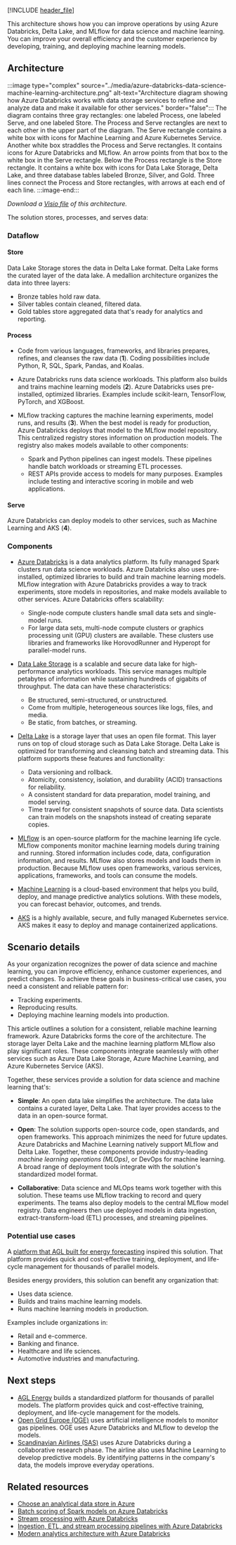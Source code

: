 [!INCLUDE [header_file](../../../includes/sol-idea-header.md)]

This architecture shows how you can improve operations by using Azure Databricks, Delta Lake, and MLflow for data science and machine learning. You can improve your overall efficiency and the customer experience by developing, training, and deploying machine learning models.

## Architecture

:::image type="complex" source="../media/azure-databricks-data-science-machine-learning-architecture.png" alt-text="Architecture diagram showing how Azure Databricks works with data storage services to refine and analyze data and make it available for other services." border="false":::
   The diagram contains three gray rectangles: one labeled Process, one labeled Serve, and one labeled Store. The Process and Serve rectangles are next to each other in the upper part of the diagram. The Serve rectangle contains a white box with icons for Machine Learning and Azure Kubernetes Service. Another white box straddles the Process and Serve rectangles. It contains icons for Azure Databricks and MLflow. An arrow points from that box to the white box in the Serve rectangle. Below the Process rectangle is the Store rectangle. It contains a white box with icons for Data Lake Storage, Delta Lake, and three database tables labeled Bronze, Silver, and Gold. Three lines connect the Process and Store rectangles, with arrows at each end of each line.
:::image-end:::

*Download a [Visio file][Visio version of architecture diagram] of this architecture.*

The solution stores, processes, and serves data:

### Dataflow

#### Store

Data Lake Storage stores the data in Delta Lake format. Delta Lake forms the curated layer of the data lake. A medallion architecture organizes the data into three layers:

- Bronze tables hold raw data.
- Silver tables contain cleaned, filtered data.
- Gold tables store aggregated data that's ready for analytics and reporting.

#### Process

- Code from various languages, frameworks, and libraries prepares, refines, and cleanses the raw data (**1**). Coding possibilities include Python, R, SQL, Spark, Pandas, and Koalas.

- Azure Databricks runs data science workloads. This platform also builds and trains machine learning models (**2**). Azure Databricks uses pre-installed, optimized libraries. Examples include scikit-learn, TensorFlow, PyTorch, and XGBoost.

- MLflow tracking captures the machine learning experiments, model runs, and results (**3**). When the best model is ready for production, Azure Databricks deploys that model to the MLflow model repository. This centralized registry stores information on production models. The registry also makes models available to other components:

  - Spark and Python pipelines can ingest models. These pipelines handle batch workloads or streaming ETL processes.
  - REST APIs provide access to models for many purposes. Examples include testing and interactive scoring in mobile and web applications.

#### Serve

Azure Databricks can deploy models to other services, such as Machine Learning and AKS (**4**).

### Components

- [Azure Databricks][Azure Databricks] is a data analytics platform. Its fully managed Spark clusters run data science workloads. Azure Databricks also uses pre-installed, optimized libraries to build and train machine learning models. MLflow integration with Azure Databricks provides a way to track experiments, store models in repositories, and make models available to other services. Azure Databricks offers scalability:

  - Single-node compute clusters handle small data sets and single-model runs.
  - For large data sets, multi-node compute clusters or graphics processing unit (GPU) clusters are available. These clusters use libraries and frameworks like HorovodRunner and Hyperopt for parallel-model runs.

- [Data Lake Storage][Data Lake Storage] is a scalable and secure data lake for high-performance analytics workloads. This service manages multiple petabytes of information while sustaining hundreds of gigabits of throughput. The data can have these characteristics:

  - Be structured, semi-structured, or unstructured.
  - Come from multiple, heterogeneous sources like logs, files, and media.
  - Be static, from batches, or streaming.

- [Delta Lake][Delta Lake] is a storage layer that uses an open file format. This layer runs on top of cloud storage such as Data Lake Storage. Delta Lake is optimized for transforming and cleansing batch and streaming data. This platform supports these features and functionality:

  - Data versioning and rollback.
  - Atomicity, consistency, isolation, and durability (ACID) transactions for reliability.
  - A consistent standard for data preparation, model training, and model serving.
  - Time travel for consistent snapshots of source data. Data scientists can train models on the snapshots instead of creating separate copies.

- [MLflow][MLflow] is an open-source platform for the machine learning life cycle. MLflow components monitor machine learning models during training and running. Stored information includes code, data, configuration information, and results. MLflow also stores models and loads them in production. Because MLflow uses open frameworks, various services, applications, frameworks, and tools can consume the models.

- [Machine Learning][Machine Learning] is a cloud-based environment that helps you build, deploy, and manage predictive analytics solutions. With these models, you can forecast behavior, outcomes, and trends.

- [AKS][AKS] is a highly available, secure, and fully managed Kubernetes service. AKS makes it easy to deploy and manage containerized applications.

## Scenario details

As your organization recognizes the power of data science and machine learning, you can improve efficiency, enhance customer experiences, and predict changes. To achieve these goals in business-critical use cases, you need a consistent and reliable pattern for:

- Tracking experiments.
- Reproducing results.
- Deploying machine learning models into production.

This article outlines a solution for a consistent, reliable machine learning framework. Azure Databricks forms the core of the architecture. The storage layer Delta Lake and the machine learning platform MLflow also play significant roles. These components integrate seamlessly with other services such as Azure Data Lake Storage, Azure Machine Learning, and Azure Kubernetes Service (AKS).

Together, these services provide a solution for data science and machine learning that's:

- **Simple**: An open data lake simplifies the architecture. The data lake contains a curated layer, Delta Lake. That layer provides access to the data in an open-source format.

- **Open**: The solution supports open-source code, open standards, and open frameworks. This approach minimizes the need for future updates. Azure Databricks and Machine Learning natively support MLflow and Delta Lake. Together, these components provide industry-leading *machine learning operations (MLOps)*, or DevOps for machine learning. A broad range of deployment tools integrate with the solution's standardized model format.

- **Collaborative**: Data science and MLOps teams work together with this solution. These teams use MLflow tracking to record and query experiments. The teams also deploy models to the central MLflow model registry. Data engineers then use deployed models in data ingestion, extract-transform-load (ETL) processes, and streaming pipelines.

### Potential use cases

A [platform that AGL built for energy forecasting][AGL achieves machine learning at scale with a standardized platform on Azure Machine Learning] inspired this solution. That platform provides quick and cost-effective training, deployment, and life-cycle management for thousands of parallel models.

Besides energy providers, this solution can benefit any organization that:

- Uses data science.
- Builds and trains machine learning models.
- Runs machine learning models in production.

Examples include organizations in:

- Retail and e-commerce.
- Banking and finance.
- Healthcare and life sciences.
- Automotive industries and manufacturing.

## Next steps

- [AGL Energy][AGL achieves machine learning at scale with a standardized platform on Azure Machine Learning] builds a standardized platform for thousands of parallel models. The platform provides quick and cost-effective training, deployment, and life-cycle management for the models.
- [Open Grid Europe (OGE)][Open Grid Europe (OGE)] uses artificial intelligence models to monitor gas pipelines. OGE uses Azure Databricks and MLflow to develop the models.
- [Scandinavian Airlines (SAS)][Scandinavian Airlines (SAS)] uses Azure Databricks during a collaborative research phase. The airline also uses Machine Learning to develop predictive models. By identifying patterns in the company's data, the models improve everyday operations.

## Related resources

- [Choose an analytical data store in Azure][Choose an analytical data store in Azure]
- [Batch scoring of Spark models on Azure Databricks][Batch scoring of Spark models on Azure Databricks]
- [Stream processing with Azure Databricks][Stream processing with Azure Databricks]
- [Ingestion, ETL, and stream processing pipelines with Azure Databricks][Ingestion, ETL, and stream processing pipelines with Azure Databricks]
- [Modern analytics architecture with Azure Databricks][Modern analytics architecture with Azure Databricks]

[AGL achieves machine learning at scale with a standardized platform on Azure Machine Learning]: https://customers.microsoft.com/story/844796-agl-energy-azure
[AKS]: https://azure.microsoft.com/services/kubernetes-service
[Azure Databricks]: https://azure.microsoft.com/services/databricks
[Batch scoring of Spark models on Azure Databricks]: ../../reference-architectures/ai/batch-scoring-databricks.yml
[Choose an analytical data store in Azure]: ../../data-guide/technology-choices/analytical-data-stores.md
[Data Lake Storage]: https://azure.microsoft.com/services/storage/data-lake-storage
[Delta Lake]: https://databricks.com/product/delta-lake-on-databricks
[Ingestion, ETL, and stream processing pipelines with Azure Databricks]: ./ingest-etl-stream-with-adb.yml
[Machine Learning]: https://azure.microsoft.com/services/machine-learning
[MLflow]: https://mlflow.org
[Modern analytics architecture with Azure Databricks]: ./azure-databricks-modern-analytics-architecture.yml
[Open Grid Europe (OGE)]: https://customers.microsoft.com/story/1378282338316029794-open-grid-europe-azure-en
[Scandinavian Airlines (SAS)]: https://customers.microsoft.com/story/781802-sas-travel-transportation-azure-machine-learning
[Stream processing with Azure Databricks]: ../../reference-architectures/data/stream-processing-databricks.yml
[Visio version of architecture diagram]: https://arch-center.azureedge.net/US-1862911-azure-databricks-data-science-machine-learning-architecture-diagram.vsdx
